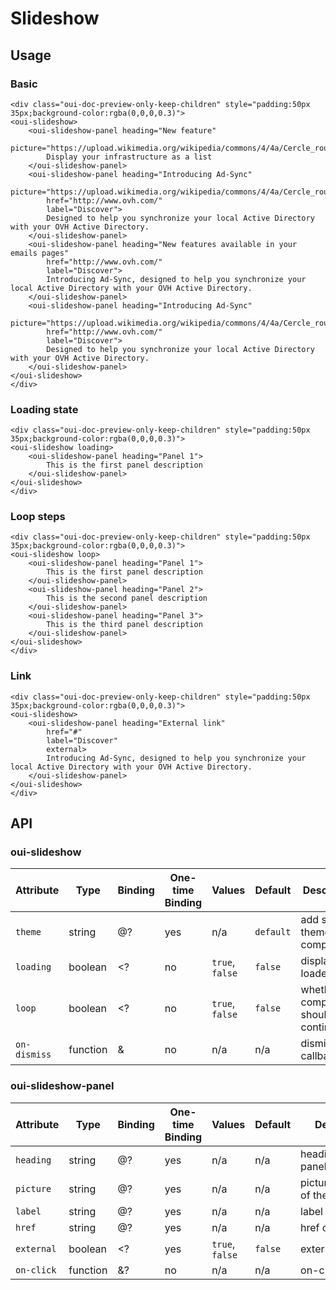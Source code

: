 # Slideshow

## Usage

### Basic

```html:preview
<div class="oui-doc-preview-only-keep-children" style="padding:50px 35px;background-color:rgba(0,0,0,0.3)">
<oui-slideshow>
    <oui-slideshow-panel heading="New feature"
        picture="https://upload.wikimedia.org/wikipedia/commons/4/4a/Cercle_rouge_100%25.svg">
        Display your infrastructure as a list
    </oui-slideshow-panel>
    <oui-slideshow-panel heading="Introducing Ad-Sync"
        picture="https://upload.wikimedia.org/wikipedia/commons/4/4a/Cercle_rouge_100%25.svg"
        href="http://www.ovh.com/"
        label="Discover">
        Designed to help you synchronize your local Active Directory with your OVH Active Directory.
    </oui-slideshow-panel>
    <oui-slideshow-panel heading="New features available in your emails pages"
        href="http://www.ovh.com/"
        label="Discover">
        Introducing Ad-Sync, designed to help you synchronize your local Active Directory with your OVH Active Directory.
    </oui-slideshow-panel>
    <oui-slideshow-panel heading="Introducing Ad-Sync"
        picture="https://upload.wikimedia.org/wikipedia/commons/4/4a/Cercle_rouge_100%25.svg"
        href="http://www.ovh.com/"
        label="Discover">
        Designed to help you synchronize your local Active Directory with your OVH Active Directory.
    </oui-slideshow-panel>
</oui-slideshow>
</div>
```

### Loading state

```html:preview
<div class="oui-doc-preview-only-keep-children" style="padding:50px 35px;background-color:rgba(0,0,0,0.3)">
<oui-slideshow loading>
    <oui-slideshow-panel heading="Panel 1">
        This is the first panel description
    </oui-slideshow-panel>
</oui-slideshow>
</div>
```

### Loop steps

```html:preview
<div class="oui-doc-preview-only-keep-children" style="padding:50px 35px;background-color:rgba(0,0,0,0.3)">
<oui-slideshow loop>
    <oui-slideshow-panel heading="Panel 1">
        This is the first panel description
    </oui-slideshow-panel>
    <oui-slideshow-panel heading="Panel 2">
        This is the second panel description
    </oui-slideshow-panel>
    <oui-slideshow-panel heading="Panel 3">
        This is the third panel description
    </oui-slideshow-panel>
</oui-slideshow>
</div>
```

### Link
```html:preview
<div class="oui-doc-preview-only-keep-children" style="padding:50px 35px;background-color:rgba(0,0,0,0.3)">
<oui-slideshow>
    <oui-slideshow-panel heading="External link"
        href="#"
        label="Discover"
        external>
        Introducing Ad-Sync, designed to help you synchronize your local Active Directory with your OVH Active Directory.
    </oui-slideshow-panel>
</oui-slideshow>
</div>
```

## API

### oui-slideshow

| Attribute     | Type      | Binding   | One-time Binding  | Values            | Default   | Description
| ----          | ----      | ----      | ----              | ----              | ----      | ----
| `theme`       | string    | @?        | yes               | n/a               | `default` | add specific theme to component
| `loading`     | boolean   | <?        | no                | `true`, `false`   | `false`   | display loader flag
| `loop`        | boolean   | <?        | no                | `true`, `false`   | `false`   | whether the component should cycle continuously
| `on-dismiss`  | function  | &         | no                | n/a               | n/a       | dismiss callback

### oui-slideshow-panel

| Attribute     | Type      | Binding   | One-time Binding  | Values            | Default   | Description
| ----          | ----      | ----      | ----              | ----              | ----      | ----
| `heading`     | string    | @?        | yes               | n/a               | n/a       | heading of the panel
| `picture`     | string    | @?        | yes               | n/a               | n/a       | picture/illustration of the panel
| `label`       | string    | @?        | yes               | n/a               | n/a       | label of the link
| `href`        | string    | @?        | yes               | n/a               | n/a       | href of the link
| `external`    | boolean   | <?        | yes               | `true`, `false`   | `false`   | external link flag
| `on-click`    | function  | &?        | no                | n/a               | n/a       | on-click handler
